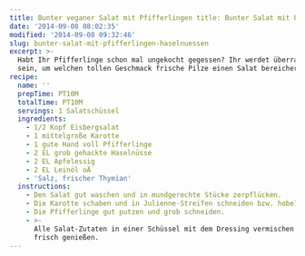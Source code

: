 ```yaml
---
title: Bunter veganer Salat mit Pfifferlingen title: Bunter Salat mit Pfifferlingen & Haselnüssen Haselnüssen
date: '2014-09-08 08:02:35'
modified: '2014-09-08 09:32:46'
slug: bunter-salat-mit-pfifferlingen-haselnuessen
excerpt: >-
  Habt Ihr Pfifferlinge schon mal ungekocht gegessen? Ihr werdet überrascht
  sein, um welchen tollen Geschmack frische Pilze einen Salat bereichern können.
recipe:
  name: ''
  prepTime: PT10M
  totalTime: PT10M
  servings: 1 Salatschüssel
  ingredients:
    - 1/2 Kopf Eisbergsalat
    - 1 mittelgroße Karotte
    - 1 gute Hand voll Pfifferlinge
    - 2 EL grob gehackte Haselnüsse
    - 2 EL Apfelessig
    - 2 EL Leinöl oÄ
    - 'Salz, frischer Thymian'
  instructions:
    - Den Salat gut waschen und in mundgerechte Stücke zerpflücken.
    - Die Karotte schaben und in Julienne-Streifen schneiden bzw. hobeln.
    - Die Pfifferlinge gut putzen und grob schneiden.
    - >-
      Alle Salat-Zutaten in einer Schüssel mit dem Dressing vermischen und
      frisch genießen.
---
```



